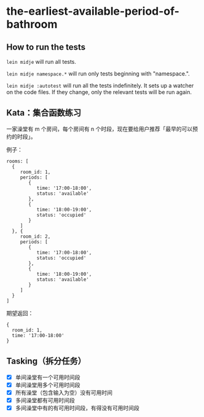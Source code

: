 # the-earliest-available-period-of-bathroom

## How to run the tests

`lein midje` will run all tests.

`lein midje namespace.*` will run only tests beginning with "namespace.".

`lein midje :autotest` will run all the tests indefinitely. It sets up a
watcher on the code files. If they change, only the relevant tests will be
run again.

## Kata：集合函数练习
一家澡堂有 m 个房间，每个房间有 n 个时段，现在要给用户推荐「最早的可以预约的时段」。

例子：
```
rooms: [
  {
     room_id: 1,
     periods: [
        {
           time: '17:00-18:00',
           status: 'available'
        },
        {
           time: '18:00-19:00',
           status: 'occupied'
        }
     ]
  }, {
     room_id: 2,
     periods: [
        {
           time: '17:00-18:00',
           status: 'occupied'
        },
        {
           time: '18:00-19:00',
           status: 'available'
        }
     ]
  }
]
```

期望返回：
```
{
  room_id: 1,
  time: '17:00-18:00'
}
```

## Tasking（拆分任务）
- [x] 单间澡堂有一个可用时间段
- [x] 单间澡堂用多个可用时间段
- [x] 所有澡堂（包含输入为空）没有可用时间
- [x] 多间澡堂都有可用时间段
- [x] 多间澡堂中有的有可用时间段，有得没有可用时间段